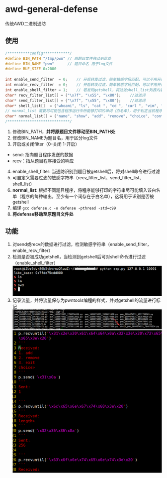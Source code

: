 # awd-general-defense
传统AWD二进制通防

## 使用
```c
/**********config************/
#define BIN_PATH "/tmp/pwn"	// 原题目文件移动到此处
#define BIN_NAME "pwn"		// 题目命名 用于log文件
#define BUF_SIZE 0x2000

int enable_send_filter	= 0;	// 开启转发过滤，简单敏感字段匹配，可以不用开启
int enable_recv_filter	= 0;	// 开启转发过滤，简单敏感字段匹配，可以不用开启
int enable_shell_filter = 1;	// 若发现getshell，将过滤shell_list列表内容，推荐开启
char* recv_filter_list[] = {"\x7f", "\x55", "\x80"};	//过滤词
char* send_filter_list[] = {"\x7f", "\x55", "\x80"};	//过滤词
char* shell_list[]	= {"whoami", "ls", "cat ", "cd ", "curl ", "vim", "echo "};
// normal_list 需要尽可能包含程序运行中所能够打印的单词（白名单），用于判定当前程序是否正常运行，检测getshell
char* normal_list[]	= {"name", "show", "add", "remove", "choice", "content", "done", "length", "bye"};
/****************************/
```
1. 修改BIN_PATH，**并将原题目文件移动至BIN_PATH处**
2. 修改BIN_NAME为题目名，用于区分log文件
3. 开启或关闭filter（0-关闭 1-开启）
  - send: 指向题目程序发送的数据
  - recv：指从题目程序接受的响应
4. enable_shell_filter: 当通防识别到题目被getshell后，将对shell命令进行过滤
5. 可自定义需要过滤的敏感字符串（recv_filter_list、send_filter_list、shell_list）
6. **normal_list**: 根据不同题目程序，将程序能够打印的字符串尽可能填入该白名单（程序的每种输出，至少有一个词存在于白名单），这将用于识别是否被getshell
7. 编译 `gcc defense.c -o defense -pthread -std=c99`
8. **将defense移动至原题目文件处**

## 功能
1. 对send或recv的数据进行过滤，检测敏感字符串（enable_send_filter，enable_recv_filter）
2. 检测是否被成功getshell，当检测到getshell后可对shell命令进行过滤（enable_shell_filter）
  ![shell_denfense](./shell_defense.png)
3. 记录流量，并将流量保存为pwntools编程的样式，并对getshell的流量进行标记
  ![logs](./logs.png)
  ![log_content](./log_content.png)
